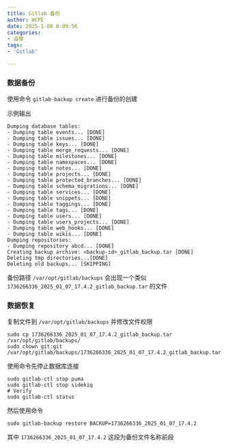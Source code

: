 ```yaml
---
title: Gitlab 备份
author: WCPE
date: 2025-1-08 0:09:56
categories:
- 运维
tags:
- 'Gitlab'

---
```


### 数据备份

使用命令 `gitlab-backup create` 进行备份的创建

示例输出

```
Dumping database tables:
- Dumping table events... [DONE]
- Dumping table issues... [DONE]
- Dumping table keys... [DONE]
- Dumping table merge_requests... [DONE]
- Dumping table milestones... [DONE]
- Dumping table namespaces... [DONE]
- Dumping table notes... [DONE]
- Dumping table projects... [DONE]
- Dumping table protected_branches... [DONE]
- Dumping table schema_migrations... [DONE]
- Dumping table services... [DONE]
- Dumping table snippets... [DONE]
- Dumping table taggings... [DONE]
- Dumping table tags... [DONE]
- Dumping table users... [DONE]
- Dumping table users_projects... [DONE]
- Dumping table web_hooks... [DONE]
- Dumping table wikis... [DONE]
Dumping repositories:
- Dumping repository abcd... [DONE]
Creating backup archive: <backup-id>_gitlab_backup.tar [DONE]
Deleting tmp directories...[DONE]
Deleting old backups... [SKIPPING]
```

备份路径 `/var/opt/gitlab/backups` 会出现一个类似 `1736266336_2025_01_07_17.4.2_gitlab_backup.tar` 的文件



### 数据恢复

复制文件到 `/var/opt/gitlab/backups` 并修改文件权限 
```
sudo cp 1736266336_2025_01_07_17.4.2_gitlab_backup.tar /var/opt/gitlab/backups/
sudo chown git:git /var/opt/gitlab/backups/1736266336_2025_01_07_17.4.2_gitlab_backup.tar
```

使用命令先停止数据库连接

```
sudo gitlab-ctl stop puma
sudo gitlab-ctl stop sidekiq
# Verify
sudo gitlab-ctl status
```

然后使用命令

```
sudo gitlab-backup restore BACKUP=1736266336_2025_01_07_17.4.2
```
其中 `1736266336_2025_01_07_17.4.2` 这段为备份文件名称前段
